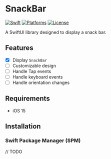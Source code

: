 # SnackBar

[![Swift](https://img.shields.io/badge/Swift-5.0-orange.svg)](https://swift.org)
[![Platforms](https://img.shields.io/cocoapods/p/LFAlertController.svg?style=flat)](https://developer.apple.com/swift)
[![License](https://img.shields.io/cocoapods/l/LFAlertController.svg?style=flat)](https://opensource.org/licenses/MIT)

A SwiftUI library designed to display a snack bar.

## Features

- [x] Display `SnackBar`
- [ ] Customizable design
- [ ] Handle Tap events
- [ ] Handle keyboard events
- [ ] Handle orientation changes

## Requirements

- iOS 15

## Installation

### Swift Package Manager (SPM)

// TODO

